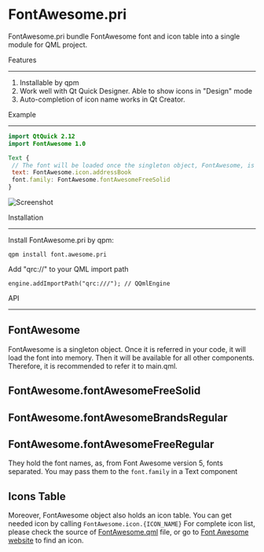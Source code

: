 # FontAwesome.pri

FontAwesome.pri bundle FontAwesome font and icon table into a single module for QML project.

Features

--------

 1. Installable by qpm
 2. Work well with Qt Quick Designer. Able to show icons in "Design" mode
 3. Auto-completion of icon name works in Qt Creator.

Example

--------

 ```qml
import QtQuick 2.12
import FontAwesome 1.0

Text {
  // The font will be loaded once the singleton object, FontAwesome, is referred in the application.
  text: FontAwesome.icon.addressBook
  font.family: FontAwesome.fontAwesomeFreeSolid
}
```

 
![Screenshot](https://raw.githubusercontent.com/benlau/fontawesome.pri/master/docs/designmode.png)

Installation

--------

Install FontAwesome.pri by qpm:

    qpm install font.awesome.pri

Add "qrc://" to your QML import path

    engine.addImportPath("qrc:///"); // QQmlEngine

API

--------

## FontAwesome

FontAwesome is a singleton object. 
Once it is referred in your code, it will load the font into memory. 
Then it will be available for all other components.
Therefore, it is recommended to refer it to main.qml.

## FontAwesome.fontAwesomeFreeSolid

## FontAwesome.fontAwesomeBrandsRegular

## FontAwesome.fontAwesomeFreeRegular

They hold the font names, as, from Font Awesome version 5, fonts separated. You may pass them to the `font.family` in a Text component

## Icons Table

Moreover, FontAwesome object also holds an icon table. You can get needed icon by calling  `FontAwesome.icon.{ICON_NAME}`
For complete icon list, please check the source of [FontAwesome.qml](https://github.com/benlau/fontawesome.pri/blob/master/FontAwesome/FontAwesome.qml) file, or go to [Font Awesome website](https://fontawesome.com/icons) to find an icon.